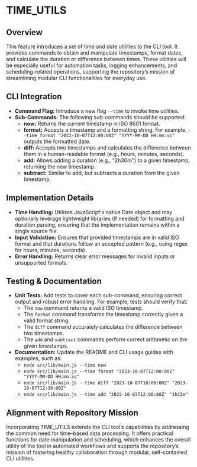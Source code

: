 # TIME_UTILS

## Overview
This feature introduces a set of time and date utilities to the CLI tool. It provides commands to obtain and manipulate timestamps, format dates, and calculate the duration or difference between times. These utilities will be especially useful for automation tasks, logging enhancements, and scheduling-related operations, supporting the repository’s mission of streamlining modular CLI functionalities for everyday use.

## CLI Integration
- **Command Flag:** Introduce a new flag `--time` to invoke time utilities.
- **Sub-Commands:** The following sub-commands should be supported:
  - **now:** Returns the current timestamp in ISO 8601 format.
  - **format:** Accepts a timestamp and a formatting string. For example, `--time format "2023-10-07T12:00:00Z" "YYYY-MM-DD HH:mm:ss"` outputs the formatted date.
  - **diff:** Accepts two timestamps and calculates the difference between them in a human-readable format (e.g., hours, minutes, seconds).
  - **add:** Allows adding a duration (e.g., "2h30m") to a given timestamp, returning the new timestamp.
  - **subtract:** Similar to add, but subtracts a duration from the given timestamp.

## Implementation Details
- **Time Handling:** Utilizes JavaScript's native Date object and may optionally leverage lightweight libraries (if needed) for formatting and duration parsing, ensuring that the implementation remains within a single source file.
- **Input Validation:** Ensures that provided timestamps are in valid ISO format and that durations follow an accepted pattern (e.g., using regex for hours, minutes, seconds).
- **Error Handling:** Returns clear error messages for invalid inputs or unsupported formats.

## Testing & Documentation
- **Unit Tests:** Add tests to cover each sub-command, ensuring correct output and robust error handling. For example, tests should verify that:
  - The `now` command returns a valid ISO timestamp.
  - The `format` command transforms the timestamp correctly given a valid format string.
  - The `diff` command accurately calculates the difference between two timestamps.
  - The `add` and `subtract` commands perform correct arithmetic on the given timestamps.
- **Documentation:** Update the README and CLI usage guides with examples, such as:
  - `node src/lib/main.js --time now`
  - `node src/lib/main.js --time format "2023-10-07T12:00:00Z" "YYYY-MM-DD HH:mm:ss"`
  - `node src/lib/main.js --time diff "2023-10-07T10:00:00Z" "2023-10-07T12:30:00Z"`
  - `node src/lib/main.js --time add "2023-10-07T12:00:00Z" "1h15m"`

## Alignment with Repository Mission
Incorporating TIME_UTILS extends the CLI tool’s capabilities by addressing the common need for time-based data processing. It offers practical functions for date manipulation and scheduling, which enhances the overall utility of the tool in automated workflows and supports the repository’s mission of fostering healthy collaboration through modular, self-contained CLI utilities.